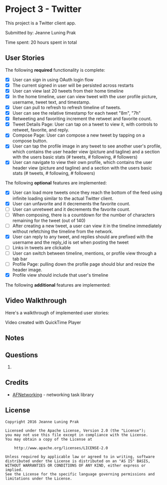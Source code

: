 # Project 3 - Twitter

This project is a Twitter client app.

Submitted by: Jeanne Luning Prak

Time spent: 20 hours spent in total

## User Stories

The following **required** functionality is complete:
- [x] User can sign in using OAuth login flow
- [x] The current signed in user will be persisted across restarts
- [x] User can view last 20 tweets from their home timeline
- [x] In the home timeline, user can view tweet with the user profile picture, username, tweet text, and timestamp.
- [x] User can pull to refresh to refresh timeline of tweets.
- [x] User can see the relative timestamp for each tweet "8m", "7h"
- [x] Retweeting and favoriting increment the retweet and favorite count.
- [x] Tweet Details Page: User can tap on a tweet to view it, with controls to retweet, favorite, and reply.
- [x] Compose Page: User can compose a new tweet by tapping on a compose button.
- [x] User can tap the profile image in any tweet to see another user's profile, which contains the user header view (picture and tagline) and a section with the users basic stats (# tweets, # following, # followers)
- [x] User can navigate to view their own profile, which contains the user header view (picture and tagline) and a section with the users basic stats (# tweets, # following, # followers)

The following **optional** features are implemented:
* [x] User can load more tweets once they reach the bottom of the feed using infinite loading similar to the actual Twitter client.
* [x] User can unfavorite and it decrements the favorite count. 
* [ ] User can unretweet and it decrements the favorite count. 
* [ ] When composing, there is a countdown for the number of characters remaining for the tweet (out of 140)
* [ ] After creating a new tweet, a user can view it in the timeline immediately without refetching the timeline from the network.
* [x] User can reply to any tweet, and replies should are prefixed with the username and the reply_id is set when posting the tweet
* [ ] Links in tweets are clickable
* [ ] User can switch between timeline, mentions, or profile view through a tab bar
* [ ] Profile Page: pulling down the profile page should blur and resize the header image.
* [x] Profile view should include that user's timeline

The following **additional** features are implemented:

## Video Walkthrough

Here's a walkthrough of implemented user stories:

Video created with QuickTime Player

## Notes

## Questions
1. 

## Credits

- [AFNetworking](https://github.com/AFNetworking/AFNetworking) - networking task library

## License

    Copyright 2016 Jeanne Luning Prak

    Licensed under the Apache License, Version 2.0 (the "License");
    you may not use this file except in compliance with the License.
    You may obtain a copy of the License at

        http://www.apache.org/licenses/LICENSE-2.0

    Unless required by applicable law or agreed to in writing, software
    distributed under the License is distributed on an "AS IS" BASIS,
    WITHOUT WARRANTIES OR CONDITIONS OF ANY KIND, either express or implied.
    See the License for the specific language governing permissions and
    limitations under the License.
